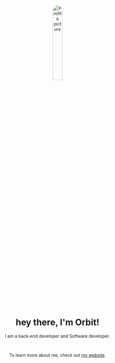 <p align="center"><img width="25%" height="25%" alt="Profile picture" src="https://images.weserv.nl/?url=https://www.deepspaceproductions.net/assets/images/team/o4bit.gifh=400&w=400&fit=cover&mask=circle&maxage=1d&output=gif" style="border-radius: 50%" /></p>
<h1 align="center">hey there, I'm Orbit!</h1>
<p align="center">I am a back-end developer and Software developer.</p>
<br>
<p align="center">To learn more about me, check out <a href="https://orbit.deepspaceproductions.net">my website</a>.</p>
